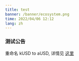 ```yaml
---
title: test
banner: /banner/ecosystem.png
time: 2022/04/06 12:12
lang: zh
---
```



### 测试公告
重命名 kUSD to aUSD, 
详情见 [这里](https://acala.discourse.group/t/uniting-acala-karura-to-support-dotsama-with-ausd-together/740)